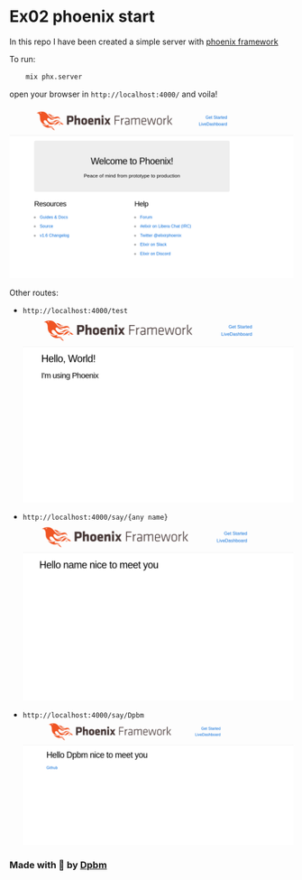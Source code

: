 # Ex02 phoenix start

In this repo I have been created a simple server with [phoenix framework](https://www.phoenixframework.org/)

To run:

```bash
    mix phx.server
```

open your browser in `http://localhost:4000/` and voila!

![home](./readmeAssets/first.png)

Other routes:

- `http://localhost:4000/test`
![hello](./readmeAssets/second.png)

- `http://localhost:4000/say/{any name}`
![say name](./readmeAssets/third.png)

- `http://localhost:4000/say/Dpbm`
![easter egg](./readmeAssets/easter-egg.png)

### Made with 🥰 by [Dpbm](https://github.com/Dpbm)
